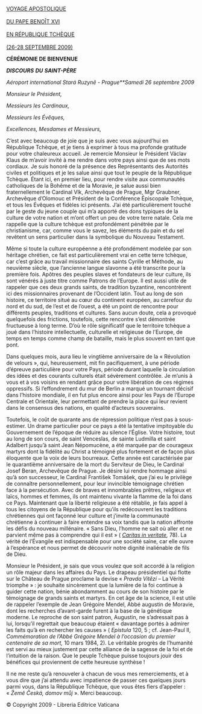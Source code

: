 [VOYAGE APOSTOLIQUE\
\
DU PAPE BENOÎT XVI\
\
EN RÉPUBLIQUE TCHÈQUE\
\
(26-28 SEPTEMBRE 2009)](/content/benedict-xvi/fr/travels/2009/index_repubblica-ceca.html)

**CÉRÉMONIE DE BIENVENUE**

***DISCOURS*** ***DU*** ***SAINT-PÈRE***

*Aéroport international Stará Ruzyně - Prague**Samedi 26 septembre 2009*

*Monsieur le Président,*

*Messieurs les Cardinaux,*

*Messieurs les Évêques,*

*Excellences, Mesdames et Messieurs,*

C’est avec beaucoup de joie que je suis avec vous aujourd’hui en République Tchèque, et je tiens à exprimer à tous ma profonde gratitude pour votre chaleureux accueil. Je remercie Monsieur le Président Václav Klaus de m’avoir invité à me rendre dans votre pays ainsi que de ses mots cordiaux. Je suis honoré de la présence des Représentants des Autorités civiles et politiques et je les salue ainsi que tout le peuple de la République Tchèque. Étant ici, en premier lieu, pour rendre visite aux communautés catholiques de la Bohême et de la Moravie, je salue aussi bien fraternellement le Cardinal Vlk, Archevêque de Prague, Mgr Graubner, Archevêque d’Olomouc et Président de la Conférence Épiscopale Tchèque, et tous les Évêques et fidèles ici présents. J’ai été particulièrement touché par le geste du jeune couple qui m’a apporté des dons typiques de la culture de votre nation et m’ont offert un peu de votre terre natale. Cela me rappelle que la culture tchèque est profondément pénétrée par le christianisme, car, comme vous le savez, les éléments du pain et du sel revêtent un sens particulier dans la symbolique du Nouveau Testament.

Même si toute la culture européenne a été profondément modelée par son héritage chrétien, ce fait est particulièrement vrai en cette terre tchèque, car c’est grâce au travail missionnaire des saints Cyrille et Méthode, au neuvième siècle, que l’ancienne langue slavonne a été transcrite pour la première fois. Apôtres des peuples slaves et fondateurs de leur culture, ils sont vénérés à juste titre comme Patrons de l’Europe. Il est aussi utile de rappeler que ces deux grands saints, de tradition byzantine, rencontrèrent ici des missionnaires provenant de l’Occident latin. Tout au long de son histoire, ce territoire situé au cœur du continent européen, au carrefour du nord et du sud, de l’est et de l’ouest, a été un point de rencontre pour différents peuples, traditions et cultures. Sans aucun doute, cela a provoqué quelquefois des frictions, toutefois, cette rencontre s’est démontrée fructueuse à long terme. D’où le rôle significatif que le territoire tchèque a joué dans l’histoire intellectuelle, culturelle et religieuse de l’Europe, de temps en temps comme champ de bataille, mais le plus souvent en tant que pont.

Dans quelques mois, aura lieu le vingtième anniversaire de la « Révolution de velours », qui, heureusement, mit fin pacifiquement, à une période d’épreuve particulière pour votre Pays, période durant laquelle la circulation des idées et des courants culturels était sévèrement contrôlée. Je m’unis à vous et à vos voisins en rendant grâce pour votre libération de ces régimes oppressifs. Si l’effondrement du mur de Berlin a marqué un tournant décisif dans l’histoire mondiale, il en fut plus encore ainsi pour les Pays de l’Europe Centrale et Orientale, leur permettant de prendre la place qui leur revient dans le consensus des nations, en qualité d’acteurs souverains.

Toutefois, le coût de quarante ans de répression politique n’est pas à sous-estimer. Un drame particulier pour ce pays a été la tentative impitoyable du Gouvernement de l’époque de réduire au silence l’Église. Votre histoire, tout au long de son cours, de saint Venceslas, de sainte Ludmilla et saint Adalbert jusqu’à saint Jean Népomucène, a été marquée par de courageux martyrs dont la fidélité au Christ a témoigné plus fortement et de façon plus éloquente que la voix de leurs bourreaux. Cette année est caractérisée par le quarantième anniversaire de la mort du Serviteur de Dieu, le Cardinal Josef Beran, Archevêque de Prague. Je désire lui rendre hommage ainsi qu’à son successeur, le Cardinal František Tomášek, que j’ai eu le privilège de connaître personnellement, pour leur invincible témoignage chrétien face à la persécution. Avec de braves et innombrables prêtres, religieux et laïcs, hommes et femmes, ils ont maintenu vivante la flamme de la foi dans ce Pays. Maintenant que la liberté religieuse a été rétablie, je fais appel à tous les citoyens de la République pour qu’ils redécouvrent les traditions chrétiennes qui ont façonné leur culture et j’invite la communauté chrétienne à continuer à faire entendre sa voix tandis que la nation affronte les défis du nouveau millénaire. « Sans Dieu, l’homme ne sait où aller et ne parvient même pas à comprendre qui il est » ( *[Caritas in veritate](/content/benedict-xvi/fr/encyclicals/documents/hf_ben-xvi_enc_20090629_caritas-in-veritate.html),* 78). La vérité de l’Évangile est indispensable pour une société saine, car elle ouvre à l’espérance et nous permet de découvrir notre dignité inaliénable de fils de Dieu.

Monsieur le Président, je sais que vous voulez que soit accordé à la religion un rôle majeur dans les affaires du Pays. Le drapeau présidentiel qui flotte sur le Château de Prague proclame la devise « *Pravda Vítĕzí* – La Vérité triomphe » : je souhaite sincèrement que la lumière de la foi continue à guider cette nation, bénie abondamment au cours de son histoire par le témoignage de grands saints et martyrs. En cet âge de la science, il est utile de rappeler l’exemple de Jean Grégoire Mendel, Abbé augustin de Moravie, dont les recherches d’avant-garde furent à la base de la génétique moderne. Le reproche de son saint patron, Augustin, ne s’adressait pas à lui, lorsqu’il regrettait que beaucoup étaient « davantage portés à admirer les faits qu’à en rechercher les causes » ( *Epistula* 120, 5 ; cf. Jean-Paul II, *Commémoration de l’Abbé Grégoire Mendel à l’occasion du premier centenaire de sa mort,* 10 mars 1984, 2). Le véritable progrès de l’humanité est servi au mieux justement par cette alliance de la sagesse de la foi et de l’intuition de la raison. Que le peuple Tchèque puisse toujours jouir des bénéfices qui proviennent de cette heureuse synthèse !

Il ne me reste qu’à renouveler à chacun de vous mes remerciements, et à vous dire que j’ai attendu avec impatience de passer ces quelques jours parmi vous, dans la République Tchèque, que vous êtes fiers d’appeler : « *Žemĕ Česká, domov můj* ». Merci beaucoup.

© Copyright 2009 - Libreria Editrice Vaticana